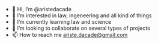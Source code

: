 - 👋 Hi, I’m @aristedacade
- 👀 I’m interested in law, ingeneering and all kind of things
- 🌱 I’m currently learning law and science
- 💞️ I’m looking to collaborate on several types of projects
- 📫 How to reach me ariste.dacade@gmail.com 

<!---
aristedacade/aristedacade is a ✨ special ✨ repository because its `README.md` (this file) appears on your GitHub profile.
You can click the Preview link to take a look at your changes.
--->

